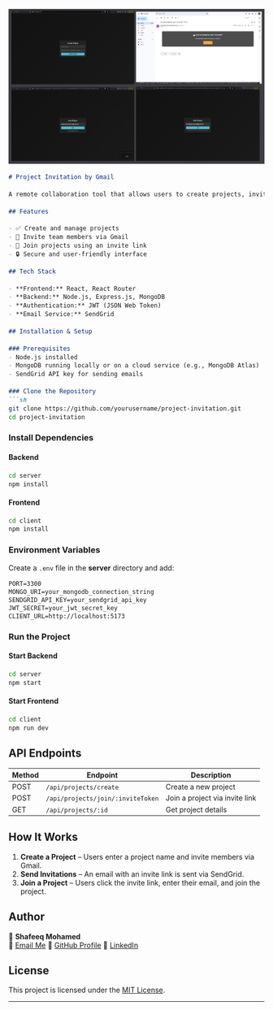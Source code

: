 ![Alt Text](screenShots.jpg)


```md
# Project Invitation by Gmail

A remote collaboration tool that allows users to create projects, invite team members via Gmail, and join projects using unique invite links.

## Features

- ✅ Create and manage projects  
- 📩 Invite team members via Gmail  
- 🔗 Join projects using an invite link  
- 🔒 Secure and user-friendly interface  

## Tech Stack

- **Frontend:** React, React Router  
- **Backend:** Node.js, Express.js, MongoDB  
- **Authentication:** JWT (JSON Web Token)  
- **Email Service:** SendGrid  

## Installation & Setup

### Prerequisites
- Node.js installed
- MongoDB running locally or on a cloud service (e.g., MongoDB Atlas)
- SendGrid API key for sending emails

### Clone the Repository
```sh
git clone https://github.com/yourusername/project-invitation.git
cd project-invitation
```

### Install Dependencies

#### Backend
```sh
cd server
npm install
```

#### Frontend
```sh
cd client
npm install
```

### Environment Variables

Create a `.env` file in the **server** directory and add:

```env
PORT=3300
MONGO_URI=your_mongodb_connection_string
SENDGRID_API_KEY=your_sendgrid_api_key
JWT_SECRET=your_jwt_secret_key
CLIENT_URL=http://localhost:5173
```

### Run the Project

#### Start Backend
```sh
cd server
npm start
```

#### Start Frontend
```sh
cd client
npm run dev
```

## API Endpoints

| Method | Endpoint | Description |
|--------|---------|-------------|
| POST   | `/api/projects/create` | Create a new project |
| POST   | `/api/projects/join/:inviteToken` | Join a project via invite link |
| GET    | `/api/projects/:id` | Get project details |

## How It Works

1. **Create a Project** – Users enter a project name and invite members via Gmail.  
2. **Send Invitations** – An email with an invite link is sent via SendGrid.  
3. **Join a Project** – Users click the invite link, enter their email, and join the project.  

## Author

👤 **Shafeeq Mohamed**  
📧 [Email Me](mailto:shafeeqmohamed111@gmail.com)
🔗 [GitHub Profile](https://github.com/shafeeq777444)
🔗 [LinkedIn](https://www.linkedin.com/in/mohamed-shafeeq-570502231/)

## License

This project is licensed under the [MIT License](LICENSE).

---
